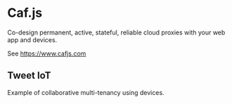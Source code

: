 # Caf.js

Co-design permanent, active, stateful, reliable cloud proxies with your web app and devices.

See https://www.cafjs.com

## Tweet IoT

Example of collaborative multi-tenancy using devices.

